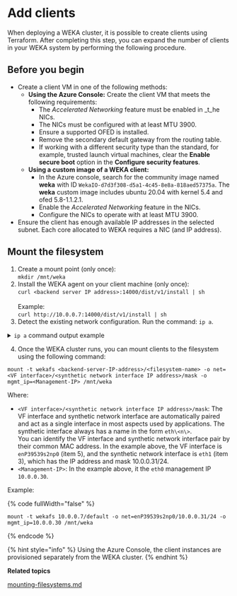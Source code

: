 # Add clients

When deploying a WEKA cluster, it is possible to create clients using Terraform. After completing this step, you can expand the number of clients in your WEKA system by performing the following procedure.

## Before you begin

* Create a client VM in one of the following methods:
  * **Using the Azure Console:**  Create the client VM that meets the following requirements:
    * The _Accelerated Networking_ feature must be enabled in _t_he NICs.
    * The NICs must be configured with at least MTU 3900.
    * Ensure a supported OFED is installed.
    * Remove the secondary default gateway from the routing table.
    * If working with a different security type than the standard, for example, trusted launch virtual machines, clear the **Enable secure boot** option in the **Configure security features**.
  * **Using a custom image of a WEKA client:**&#x20;
    * In the Azure console, search for the community image named **weka** with ID `WekaIO-d7d3f308-d5a1-4c45-8e8a-818aed57375a`. The **weka** custom image includes ubuntu 20.04 with kernel 5.4 and ofed 5.8-1.1.2.1.
    * Enable the _Accelerated Networking_ feature in the NICs.
    * Configure the NICs to operate with at least MTU 3900.
* Ensure the client has enough available IP addresses in the selected subnet. Each core allocated to WEKA requires a NIC (and IP address).

## Mount the filesystem

1. Create a mount point (only once):\
   `mkdir /mnt/weka`
2. Install the WEKA agent on your client machine (only once):\
   `curl <backend server IP address>:14000/dist/v1/install | sh`\
   \
   Example:\
   `curl http://10.0.0.7:14000/dist/v1/install | sh`
3. Detect the existing network configuration. Run the command: `ip a`.

<details>

<summary><code>ip a</code> command output example</summary>

<pre class="language-bash"><code class="lang-bash"><strong>root@jack:~# ip a
</strong>1: lo: &#x3C;LOOPBACK,UP,LOWER_UP> mtu 65536 qdisc noqueue state UNKNOWN group default qlen 1000
    link/loopback 00:00:00:00:00:00 brd 00:00:00:00:00:00
    inet 127.0.0.1/8 scope host lo
       valid_lft forever preferred_lft forever
    inet6 ::1/128 scope host
       valid_lft forever preferred_lft forever
2: eth0: &#x3C;BROADCAST,MULTICAST,UP,LOWER_UP> mtu 3900 qdisc mq state UP group default qlen 1000
    link/ether 00:0d:3a:8e:3a:67 brd ff:ff:ff:ff:ff:ff
    inet 10.0.0.30/24 brd 10.0.0.255 scope global eth0
       valid_lft forever preferred_lft forever
    inet6 fe80::20d:3aff:fe8e:3a67/64 scope link
       valid_lft forever preferred_lft forever
3: eth1: &#x3C;BROADCAST,MULTICAST,UP,LOWER_UP> mtu 4038 qdisc mq state UP group default qlen 1000
    link/ether 00:0d:3a:8b:d9:bd brd ff:ff:ff:ff:ff:ff
    inet 10.0.0.31/24 brd 10.0.0.255 scope global eth1
       valid_lft forever preferred_lft forever
    inet6 fe80::20d:3aff:fe8b:d9bd/64 scope link
       valid_lft forever preferred_lft forever
4: enP18334s1np0: &#x3C;BROADCAST,MULTICAST,SLAVE,UP,LOWER_UP> mtu 3900 qdisc mq master eth0 state UP group default qlen 1000
    link/ether 00:0d:3a:8e:3a:67 brd ff:ff:ff:ff:ff:ff
5: enP39539s2np0: &#x3C;BROADCAST,MULTICAST,SLAVE,UP,LOWER_UP> mtu 4038 qdisc mq master eth1 state UP group default qlen 1000
    link/ether 00:0d:3a:8b:d9:bd brd ff:ff:ff:ff:ff:ff
6: dtap0: &#x3C;BROADCAST,MULTICAST,UP,LOWER_UP> mtu 4038 qdisc multiq state UNKNOWN group default qlen 1000
    link/ether 00:0d:3a:8b:d9:bd brd ff:ff:ff:ff:ff:ff
    inet6 fe80::20d:3aff:fe8b:d9bd/64 scope link
       valid_lft forever preferred_lft forever
</code></pre>

</details>

4. Once the WEKA cluster runs, you can mount clients to the filesystem using the following command:

```
mount -t wekafs <backend-server-IP-address>/<filesystem-name> -o net=<VF interface>/<synthetic network interface IP address>/mask -o mgmt_ip=<Management-IP> /mnt/weka

```

Where:

* `<VF interface>/<synthetic network interface IP address>/mask`: The VF interface and synthetic network interface are automatically paired and act as a single interface in most aspects used by applications. The synthetic interface always has a name in the form `eth\<n\>`.\
  You can identify the VF interface and synthetic network interface pair by their common MAC address. In the example above,  the VF interface is `enP39539s2np0` (item 5), and the synthetic network interface is `eth1` (item 3), which has the  IP address and mask 10.0.0.31/24.
* `<Management-IP>`: In the example above, it the `eth0` management IP `10.0.0.30`.

Example:

{% code fullWidth="false" %}
```
mount -t wekafs 10.0.0.7/default -o net=enP39539s2np0/10.0.0.31/24 -o mgmt_ip=10.0.0.30 /mnt/weka

```
{% endcode %}

{% hint style="info" %}
Using the Azure Console, the client instances are provisioned separately from the WEKA cluster.
{% endhint %}



**Related topics**

[mounting-filesystems.md](../../fs/mounting-filesystems.md "mention")

